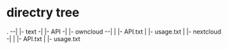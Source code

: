 # directry tree

  . --|
      |- text -|
               |- API -|
                       |- owncloud --|
                       |             |- API.txt
                       |             |- usage.txt
                       |
                       |- nextcloud -|
                       |             |- API.txt
                       |             |- usage.txt
